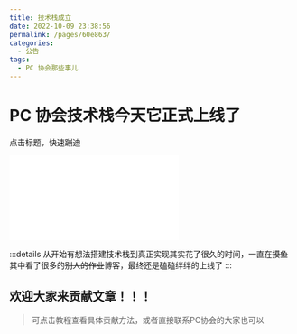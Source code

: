 ```yaml
---
title: 技术栈成立
date: 2022-10-09 23:38:56
permalink: /pages/60e863/
categories:
  - 公告
tags:
  - PC 协会那些事儿
---
```


# PC 协会技术栈今天它正式上线了

点击标题，快速蹦迪

<!--more-->

<iframe src="//player.bilibili.com/player.html?aid=681494020&bvid=BV1SS4y1G77N&cid=506413096&page=1" scrolling="no" border="0" frameborder="no" framespacing="0" allowfullscreen="true"> </iframe>

:::details
从开始有想法搭建技术栈到真正实现其实花了很久的时间，一直在~~摸鱼~~其中看了很多的~~别人的作业~~博客，最终还是磕磕绊绊的上线了
:::

## 欢迎大家来贡献文章！！！

> 可点击教程查看具体贡献方法，或者直接联系PC协会的大家也可以